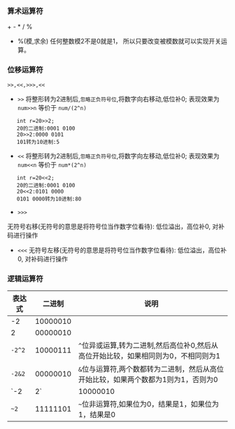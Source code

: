 ### 算术运算符
\+ - \* / %
   * %(模,求余)
    任何整数模2不是0就是1，
    所以只要改变被模数就可以实现开关运算。
### 位移运算符
`>>,<<,>>>,<<`
 
   * `>>` 将整形转为2进制后,`忽略正负符号位`,将数字向右移动,低位补0;
    表现效果为 `num>>n` 等价于 `num/(2^n)`
   ```
      int r=20>>2;
      20的二进制:0001 0100
      20>>2:0000 0101
      101转为10进制:5
   ```
   * `<<`  将整形转为2进制后,`忽略正负符号位`,将数字向左移动,低位补0;
    表现效果为 `num<<n` 等价于 `num*(2^n)`
   ```
      int r=20<<2;
      20的二进制:0001 0100
      20<<2:0101 0000
      0101 0000转为10进制:80

   ```
   * `>>>` 
   
   无符号右移(无符号的意思是将符号位当作数字位看待): 低位溢出，高位补0,
   对补码进行操作
   
   * `<<<` 
   无符号左移(无符号的意思是将符号位当作数字位看待): 低位溢出，高位补0,
   对补码进行操作
   
   
   
### 逻辑运算符

表达式|二进制|说明
---|---|---
-2  |10000010|
2   |00000010|
`-2^2`|10000111|`^`位异或运算,转为二进制,然后高位补0,然后从高位开始比较，如果相同则为0，不相同则为1
`-2&2`|00000010|`&`位与运算符,两个数都转为二进制，然后从高位开始比较，如果两个数都为1则为1，否则为0
`-2|2`|10000010|`|`位或运算符,两个数都转为二进制，然后从高位开始比较，两个数只要有一个为1则为1，否则就为0
`~2`  |11111101|`~`位非运算符,如果位为0，结果是1，如果位为1，结果是0






    

   
   